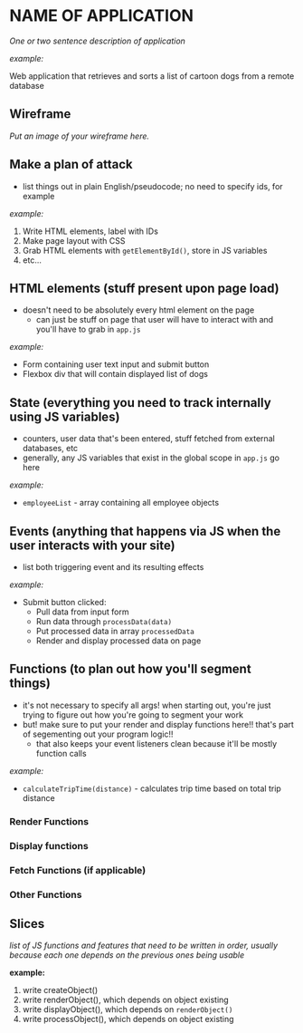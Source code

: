 # NAME OF APPLICATION

_One or two sentence description of application_

_example:_

Web application that retrieves and sorts a list of cartoon dogs from a remote database

## Wireframe

_Put an image of your wireframe here._

## Make a plan of attack

- list things out in plain English/pseudocode; no need to specify ids, for example

_example:_

1. Write HTML elements, label with IDs
2. Make page layout with CSS
3. Grab HTML elements with `getElementById()`, store in JS variables
4. etc...

## HTML elements (stuff present upon page load)

- doesn't need to be absolutely every html element on the page
  - can just be stuff on page that user will have to interact with and you'll have to grab in `app.js`

_example:_

- Form containing user text input and submit button
- Flexbox div that will contain displayed list of dogs

## State (everything you need to track internally using JS variables)

- counters, user data that's been entered, stuff fetched from external databases, etc
- generally, any JS variables that exist in the global scope in `app.js` go here

_example:_

- `employeeList` - array containing all employee objects

## Events (anything that happens via JS when the user interacts with your site)

- list both triggering event and its resulting effects

_example:_

- Submit button clicked:
  - Pull data from input form
  - Run data through `processData(data)`
  - Put processed data in array `processedData`
  - Render and display processed data on page

## Functions (to plan out how you'll segment things)

- it's not necessary to specify all args! when starting out, you're just trying to figure out how you're going to segment your work
- but! make sure to put your render and display functions here!! that's part of segementing out your program logic!!
    - that also keeps your event listeners clean because it'll be mostly function calls

_example:_

- `calculateTripTime(distance)` - calculates trip time based on total trip distance

### Render Functions

### Display functions

### Fetch Functions (if applicable)

### Other Functions

## Slices

_list of JS functions and features that need to be written in order, usually because each one depends on the previous ones being usable_

**example:**

1. write createObject()
2. write renderObject(), which depends on object existing
3. write displayObject(), which depends on `renderObject()`
4. write processObject(), which depends on object existing
